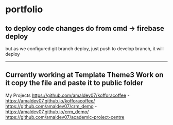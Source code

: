 # portfolio
to deploy code changes
do
from cmd  -> firebase deploy
------------------------------------------------------
but as we configured git branch deploy,
just push to develop branch, it will deploy

---
Currently working at Template Theme3
Work on it copy the file and paste it to public folder
------------------------------------------------------
My Projects
https://github.com/amaldev07/kofforacoffee - https://amaldev07.github.io/kofforacoffee/
https://github.com/amaldev07/crm_demo - https://amaldev07.github.io/crm_demo/
https://github.com/amaldev07/academic-project-centre
